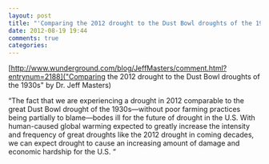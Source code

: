 ```yaml
---
layout: post
title: "'Comparing the 2012 drought to the Dust Bowl droughts of the 1930s' by Dr. Jeff Masters"
date: 2012-08-19 19:44
comments: true
categories: 
---
```

[http://www.wunderground.com/blog/JeffMasters/comment.html?entrynum=2188]("Comparing the 2012 drought to the Dust Bowl droughts of the 1930s" by Dr. Jeff Masters)


“The fact that we are experiencing a drought in 2012 comparable to the great Dust Bowl drought of the 1930s—without poor farming practices being partially to blame—bodes ill for the future of drought in the U.S. With human-caused global warming expected to greatly increase the intensity and frequency of great droughts like the 2012 drought in coming decades, we can expect drought to cause an increasing amount of damage and economic hardship for the U.S. “

